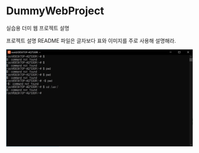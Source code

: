 # DummyWebProject
실습용 더미 웹 프로젝트 설명

프로젝트 설명 README 파일은 글자보다 표와 이미지를 주로 사용해 설명해라.


<img src='images/캡처.JPG'>
